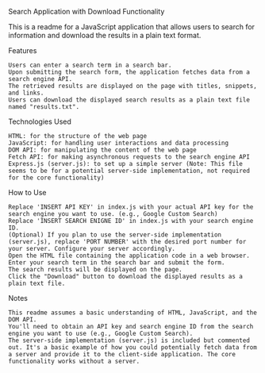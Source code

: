 Search Application with Download Functionality

This is a readme for a JavaScript application that allows users to search for information and download the results in a plain text format.

Features

    Users can enter a search term in a search bar.
    Upon submitting the search form, the application fetches data from a search engine API.
    The retrieved results are displayed on the page with titles, snippets, and links.
    Users can download the displayed search results as a plain text file named "results.txt".

Technologies Used

    HTML: for the structure of the web page
    JavaScript: for handling user interactions and data processing
    DOM API: for manipulating the content of the web page
    Fetch API: for making asynchronous requests to the search engine API
    Express.js (server.js): to set up a simple server (Note: This file seems to be for a potential server-side implementation, not required for the core functionality)

How to Use

    Replace 'INSERT API KEY' in index.js with your actual API key for the search engine you want to use. (e.g., Google Custom Search)
    Replace 'INSERT SEARCH ENIGNE ID' in index.js with your search engine ID.
    (Optional) If you plan to use the server-side implementation (server.js), replace 'PORT NUMBER' with the desired port number for your server. Configure your server accordingly.
    Open the HTML file containing the application code in a web browser.
    Enter your search term in the search bar and submit the form.
    The search results will be displayed on the page.
    Click the "Download" button to download the displayed results as a plain text file.

Notes

    This readme assumes a basic understanding of HTML, JavaScript, and the DOM API.
    You'll need to obtain an API key and search engine ID from the search engine you want to use (e.g., Google Custom Search).
    The server-side implementation (server.js) is included but commented out. It's a basic example of how you could potentially fetch data from a server and provide it to the client-side application. The core functionality works without a server.
